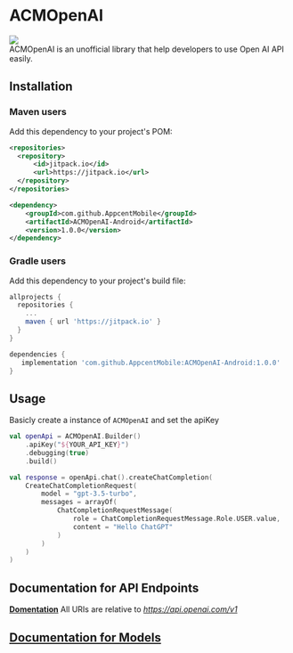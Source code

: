 # ACMOpenAI
[![](https://jitpack.io/v/AppcentMobile/ACMOpenAI-Android.svg)](https://jitpack.io/#AppcentMobile/ACMOpenAI-Android)<br>
ACMOpenAI is an unofficial library that help developers to use Open AI API easily.

## Installation
### Maven users

Add this dependency to your project's POM:

```xml
<repositories>
  <repository>
      <id>jitpack.io</id>
      <url>https://jitpack.io</url>
  </repository>
</repositories>

<dependency>
    <groupId>com.github.AppcentMobile</groupId>
    <artifactId>ACMOpenAI-Android</artifactId>
    <version>1.0.0</version>
</dependency>
```

### Gradle users

Add this dependency to your project's build file:

```groovy
allprojects {
  repositories {
    ...
    maven { url 'https://jitpack.io' }
  }
}

dependencies {
   implementation 'com.github.AppcentMobile:ACMOpenAI-Android:1.0.0'
}
```
## Usage
Basicly create a instance of ```ACMOpenAI```
and set the apiKey
```kotlin
val openApi = ACMOpenAI.Builder()
    .apiKey("${YOUR_API_KEY}")
    .debugging(true)
    .build()

val response = openApi.chat().createChatCompletion(
    CreateChatCompletionRequest(
        model = "gpt-3.5-turbo",
        messages = arrayOf(
            ChatCompletionRequestMessage(
                role = ChatCompletionRequestMessage.Role.USER.value,
                content = "Hello ChatGPT"
            )
        )
    )
)
```

<a name="documentation-for-api-endpoints"></a>
## Documentation for API Endpoints
[**Domentation**](docs/OpenAIApi.md)
All URIs are relative to *https://api.openai.com/v1*

<a name="documentation-for-models"></a>
## [Documentation for Models](docs)
